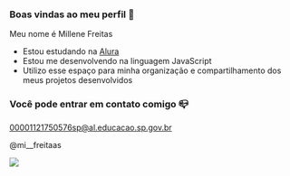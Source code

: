 ### Boas vindas ao meu perfil 💙

Meu nome é Millene Freitas

- Estou estudando na [Alura](https://www.alura.com.br)
- Estou me desenvolvendo na linguagem JavaScript
- Utilizo esse espaço para minha organização e compartilhamento dos meus projetos desenvolvidos

### Você pode entrar em contato comigo 📪

00001121750576sp@al.educacao.sp.gov.br

@mi__freitaas

![](https://media1.tenor.com/m/LfuS_16SUV8AAAAC/happy-blinking.gif)
